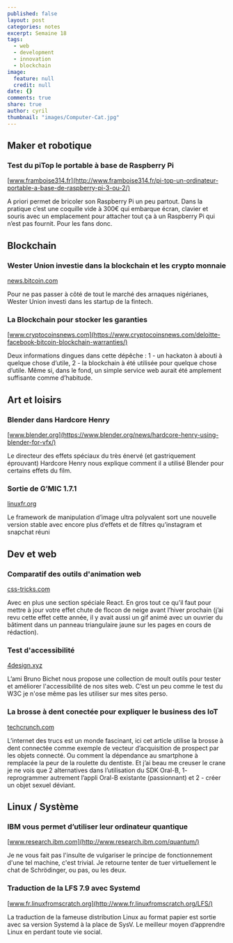 ```yaml
---
published: false
layout: post
categories: notes
excerpt: Semaine 18
tags: 
  - web
  - development
  - innovation
  - blockchain
image: 
  feature: null
  credit: null
date: {}
comments: true
share: true
author: cyril
thumbnail: "images/Computer-Cat.jpg"
---
```

## Maker et robotique

### Test du piTop le portable à base de Raspberry Pi
[www.framboise314.fr](http://www.framboise314.fr/pi-top-un-ordinateur-portable-a-base-de-raspberry-pi-3-ou-2/)

A priori permet de bricoler son Raspberry Pi un peu partout. Dans la pratique c’est une coquille vide à 300€ qui embarque écran, clavier et souris avec un emplacement pour attacher tout ça à un Raspberry Pi qui n’est pas fournit. Pour les fans donc.

## Blockchain

### Wester Union investie dans la blockchain et les crypto monnaie
[news.bitcoin.com](https://news.bitcoin.com/western-union-invests-dcg/)

Pour ne pas passer à côté de tout le marché des arnaques nigérianes, Wester Union investi dans les startup de la fintech.

### La Blockchain pour stocker les garanties
[www.cryptocoinsnews.com](https://www.cryptocoinsnews.com/deloitte-facebook-bitcoin-blockchain-warranties/)

Deux informations dingues dans cette dépêche : 1 - un hackaton à abouti à quelque chose d’utile, 2 - la blockchain à été utilisée pour quelque chose d’utile. Même si, dans le fond, un simple service web aurait été amplement suffisante comme d’habitude.

## Art et loisirs

### Blender dans Hardcore Henry
[www.blender.org](https://www.blender.org/news/hardcore-henry-using-blender-for-vfx/)

Le directeur des effets spéciaux du très énervé (et gastriquement éprouvant) Hardcore Henry nous explique comment il a utilisé Blender pour certains effets du film.

### Sortie de G’MIC 1.7.1
[linuxfr.org](http://linuxfr.org/news/g-mic-1-7-1-quand-les-fleurs-bourgeonnent-les-filtres-d-images-foisonnent)

Le framework de manipulation d’image ultra polyvalent sort une nouvelle version stable avec encore plus d’effets et de filtres qu’instagram et snapchat réuni 

## Dev et web

### Comparatif des outils d'animation web
[css-tricks.com](https://css-tricks.com/comparison-animation-technologies/)

Avec en plus une section spéciale React. En gros tout ce qu’il faut pour mettre à jour votre effet chute de flocon de neige avant l’hiver prochain (j’ai revu cette effet cette année, il y avait aussi un gif animé avec un ouvrier du bâtiment dans un panneau triangulaire jaune sur les pages en cours de rédaction).

### Test d'accessibilité
[4design.xyz](http://4design.xyz/outils-en-ligne-pour-verifier-accessibilite-de-votre-site-web)

L’ami Bruno Bichet nous propose une collection de moult outils pour tester et améliorer l'accessibilité de nos sites web. C’est un peu comme le test du W3C je n'ose même pas les utiliser sur mes sites perso.

### La brosse à dent conectée pour expliquer le business des IoT
[techcrunch.com](http://techcrunch.com/2016/04/12/what-can-a-toothbrush-teach-us-about-iot-business-models/)

L’internet des trucs est un monde fascinant, ici cet article utilise la brosse à dent connectée comme exemple de vecteur d’acquisition de prospect par les objets connecté. Ou comment la dépendance au smartphone à remplacée la peur de la roulette du dentiste. Et j’ai beau me creuser le crane je ne vois que 2 alternatives dans l’utilisation du SDK Oral-B, 1- reprogrammer autrement l’appli Oral-B existante (passionnant) et 2 - créer un objet sexuel déviant. 

## Linux / Système

### IBM vous permet d’utiliser leur ordinateur quantique
[www.research.ibm.com](http://www.research.ibm.com/quantum/)

Je ne vous fait pas l'insulte de vulgariser le principe de fonctionnement d'une tel machine, c'est trivial.
Je retourne tenter de tuer virtuellement le chat de Schrödinger, ou pas, ou les deux.

### Traduction de la LFS 7.9 avec Systemd
[www.fr.linuxfromscratch.org](http://www.fr.linuxfromscratch.org/LFS/)

La traduction de la fameuse distribution Linux au format papier est sortie avec sa version Systemd à la place de SysV. Le meilleur moyen d’apprendre Linux en perdant toute vie social.

